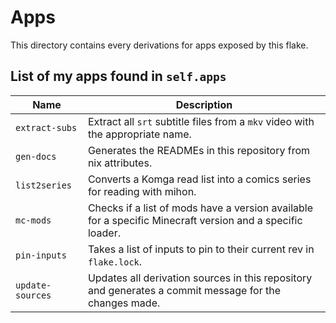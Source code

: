 # Apps

This directory contains every derivations for apps exposed by this flake.

## List of my apps found in `self.apps`

| Name | Description |
| ---- | ----------- |
| `extract-subs` | Extract all `srt` subtitle files from a `mkv` video with the appropriate name. |
| `gen-docs` | Generates the READMEs in this repository from nix attributes. |
| `list2series` | Converts a Komga read list into a comics series for reading with mihon. |
| `mc-mods` | Checks if a list of mods have a version available for a specific Minecraft version and a specific loader. |
| `pin-inputs` | Takes a list of inputs to pin to their current rev in `flake.lock`. |
| `update-sources` | Updates all derivation sources in this repository and generates a commit message for the changes made. |
